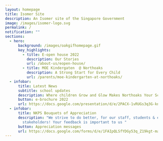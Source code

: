 ```yaml
---
layout: homepage
title: Isomer Site
description: An Isomer site of the Singapore Government
image: /images/isomer-logo.svg
permalink: /
notification: ""
sections:
  - hero:
      background: /images/oakgifhomepage.gif
      key_highlights:
        - title: E-open house 2022
          description: Our Stories
          url: /about-us/eopen-house/
        - title: MOE Kindergaten  @ Northoaks
          description: A Strong Start for Every Child
          url: /parents/moe-kindergarten-at-northoaks/
  - infobar:
      title: Latest News
      subtitle: school updates
      description: Where children Grow and Glow Makes Northoaks Your School of Choice!
      button: e-brochure 2022
      url: https://docs.google.com/presentation/d/e/2PACX-1vRUGs3q3G-kn_zqB-iFtiZT2z-Ci0ErKG6z4MKW7UUDyhs-LOTbqwoTxFyBRxb3p9HI14xHMq8R5__E/pub?start=true&loop=true&delayms=10000&slide=id.p
  - infobar:
      title: NKPS Bouquets of Appreciation
      description: "We strive to do better, for our staff, students & even
        stakeholders! Your feedback is important to us "
      button: Appreciation messages
      url: https://docs.google.com/forms/d/e/1FAIpQLSfYDGy53q_Z19kgt-maq_tKplr3voe34Lno9PyozZwLjTRTVw/viewform
---
```

